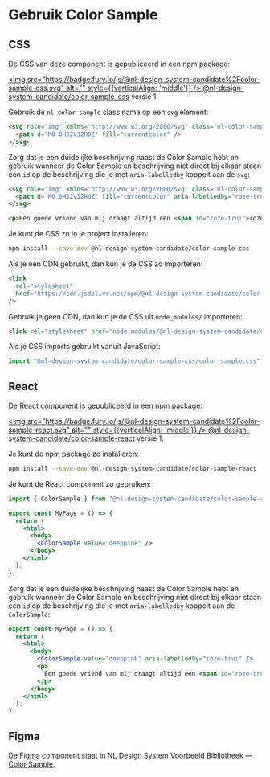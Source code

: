 # Gebruik Color Sample

## CSS

De CSS van deze component is gepubliceerd in een npm package:

[<img src="https://badge.fury.io/js/@nl-design-system-candidate%2Fcolor-sample-css.svg" alt="" style={{verticalAlign: 'middle'}} /> @nl-design-system-candidate/color-sample-css](https://www.npmjs.com/package/@nl-design-system-candidate/color-sample-css)
versie 1.

Gebruik de `nl-color-sample` class name op een `svg` element:

```html
<svg role="img" xmlns="http://www.w3.org/2000/svg" class="nl-color-sample" style="color: deeppink;">
  <path d="M0 0H32V32H0Z" fill="currentcolor" />
</svg>
```

Zorg dat je een duidelijke beschrijving naast de Color Sample hebt en gebruik wanneer de Color Sample en beschrijving niet direct bij elkaar staan een `id` op de beschrijving die je met `aria-labelledby` koppelt aan de `svg`:

```html
<svg role="img" xmlns="http://www.w3.org/2000/svg" class="nl-color-sample" style="color: deeppink;">
  <path d="M0 0H32V32H0Z" fill="currentcolor" aria-labelledby="roze-trui" />
</svg>

<p>Een goede vriend van mij draagt altijd een <span id="roze-trui">roze</span> trui</p>
```

Je kunt de CSS zo in je project installeren:

```sh
npm install --save-dev @nl-design-system-candidate/color-sample-css
```

Als je een CDN gebruikt, dan kun je de CSS zo importeren:

```html
<link
  rel="stylesheet"
  href="https://cdn.jsdelivr.net/npm/@nl-design-system-candidate/color-sample-css@1/dist/color-sample.css"
/>
```

Gebruik je geen CDN, dan kun je de CSS uit `node_modules/` importeren:

```html
<link rel="stylesheet" href="node_modules/@nl-design-system-candidate/color-sample-css@1/dist/color-sample.css" />
```

Als je CSS imports gebruikt vanuit JavaScript:

```js
import "@nl-design-system-candidate/color-sample-css/color-sample.css";
```

## React

De React component is gepubliceerd in een npm package:

[<img src="https://badge.fury.io/js/@nl-design-system-candidate%2Fcolor-sample-react.svg" alt="" style={{verticalAlign: 'middle'}} /> @nl-design-system-candidate/color-sample-react](https://www.npmjs.com/package/@nl-design-system-candidate/color-sample-react)
versie 1.

Je kunt de npm package zo installeren:

```sh
npm install --save-dev @nl-design-system-candidate/color-sample-react
```

Je kunt de React component zo gebruiken:

```jsx
import { ColorSample } from "@nl-design-system-candidate/color-sample-react";

export const MyPage = () => {
  return (
    <html>
      <body>
        <ColorSample value="deeppink" />
      </body>
    </html>
  );
};
```

Zorg dat je een duidelijke beschrijving naast de Color Sample hebt en gebruik wanneer de Color Sample en beschrijving niet direct bij elkaar staan een `id` op de beschrijving die je met `aria-labelledby` koppelt aan de `ColorSample`:

```jsx
export const MyPage = () => {
  return (
    <html>
      <body>
        <ColorSample value="deeppink" aria-labelledby="roze-trui" />
        <p>
          Een goede vriend van mij draagt altijd een <span id="roze-trui">roze</span> trui
        </p>
      </body>
    </html>
  );
};
```

## Figma

De Figma component staat in [NL Design System Voorbeeld Bibliotheek — Color Sample](https://www.figma.com/design/shhwGcqPLi2CapK0P1zz8O/NLDS---Voorbeeld---Bibliotheek?node-id=15527-33899&t=j0HWpfOYWPeYBX0r-4).
